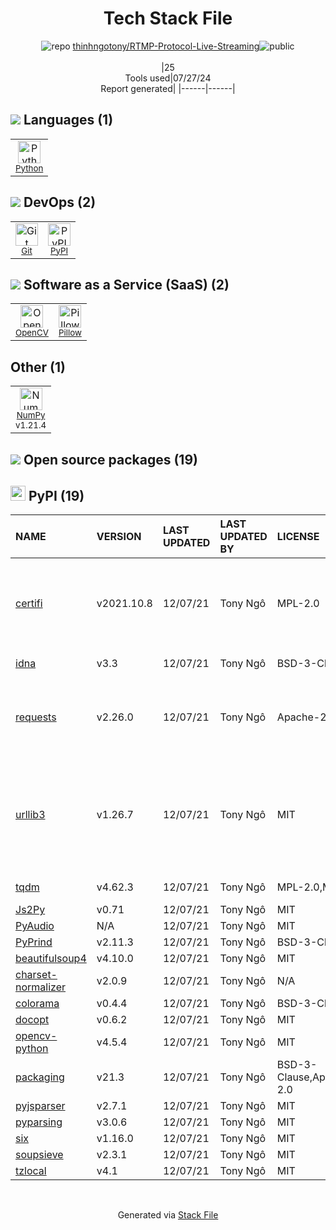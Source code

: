 <!--
&lt;--- Readme.md Snippet without images Start ---&gt;
## Tech Stack
thinhngotony/RTMP-Protocol-Live-Streaming is built on the following main stack:

- [Python](https://www.python.org) – Languages
- [OpenCV](http://opencv.org/) – Image Processing and Management
- [Pillow](https://python-pillow.github.io/) – Image Processing and Management
- [NumPy](http://www.numpy.org/) – Data Science Tools

Full tech stack [here](/techstack.md)

&lt;--- Readme.md Snippet without images End ---&gt;

&lt;--- Readme.md Snippet with images Start ---&gt;
## Tech Stack
thinhngotony/RTMP-Protocol-Live-Streaming is built on the following main stack:

- <img width='25' height='25' src='https://img.stackshare.io/service/993/pUBY5pVj.png' alt='Python'/> [Python](https://www.python.org) – Languages
- <img width='25' height='25' src='https://img.stackshare.io/service/1293/opencv-logo-64x64.png' alt='OpenCV'/> [OpenCV](http://opencv.org/) – Image Processing and Management
- <img width='25' height='25' src='https://img.stackshare.io/service/2375/default_1f67b0ca7416a9f52beb655f90b5602d5ef74b75.jpg' alt='Pillow'/> [Pillow](https://python-pillow.github.io/) – Image Processing and Management
- <img width='25' height='25' src='https://img.stackshare.io/service/2179/default_332f874a2edb2686f578aa6389313efcea1eec41.png' alt='NumPy'/> [NumPy](http://www.numpy.org/) – Data Science Tools

Full tech stack [here](/techstack.md)

&lt;--- Readme.md Snippet with images End ---&gt;
-->
<div align="center">

# Tech Stack File
![](https://img.stackshare.io/repo.svg "repo") [thinhngotony/RTMP-Protocol-Live-Streaming](https://github.com/thinhngotony/RTMP-Protocol-Live-Streaming)![](https://img.stackshare.io/public_badge.svg "public")
<br/><br/>
|25<br/>Tools used|07/27/24 <br/>Report generated|
|------|------|
</div>

## <img src='https://img.stackshare.io/languages.svg'/> Languages (1)
<table><tr>
  <td align='center'>
  <img width='36' height='36' src='https://img.stackshare.io/service/993/pUBY5pVj.png' alt='Python'>
  <br>
  <sub><a href="https://www.python.org">Python</a></sub>
  <br>
  <sub></sub>
</td>

</tr>
</table>

## <img src='https://img.stackshare.io/devops.svg'/> DevOps (2)
<table><tr>
  <td align='center'>
  <img width='36' height='36' src='https://img.stackshare.io/service/1046/git.png' alt='Git'>
  <br>
  <sub><a href="http://git-scm.com/">Git</a></sub>
  <br>
  <sub></sub>
</td>

<td align='center'>
  <img width='36' height='36' src='https://img.stackshare.io/service/12572/-RIWgodF_400x400.jpg' alt='PyPI'>
  <br>
  <sub><a href="https://pypi.org/">PyPI</a></sub>
  <br>
  <sub></sub>
</td>

</tr>
</table>

## <img src='https://img.stackshare.io/saas.svg'/> Software as a Service (SaaS) (2)
<table><tr>
  <td align='center'>
  <img width='36' height='36' src='https://img.stackshare.io/service/1293/opencv-logo-64x64.png' alt='OpenCV'>
  <br>
  <sub><a href="http://opencv.org/">OpenCV</a></sub>
  <br>
  <sub></sub>
</td>

<td align='center'>
  <img width='36' height='36' src='https://img.stackshare.io/service/2375/default_1f67b0ca7416a9f52beb655f90b5602d5ef74b75.jpg' alt='Pillow'>
  <br>
  <sub><a href="https://python-pillow.github.io/">Pillow</a></sub>
  <br>
  <sub></sub>
</td>

</tr>
</table>

## Other (1)
<table><tr>
  <td align='center'>
  <img width='36' height='36' src='https://img.stackshare.io/service/2179/default_332f874a2edb2686f578aa6389313efcea1eec41.png' alt='NumPy'>
  <br>
  <sub><a href="http://www.numpy.org/">NumPy</a></sub>
  <br>
  <sub>v1.21.4</sub>
</td>

</tr>
</table>


## <img src='https://img.stackshare.io/group.svg' /> Open source packages (19)</h2>

## <img width='24' height='24' src='https://img.stackshare.io/service/12572/-RIWgodF_400x400.jpg'/> PyPI (19)

|NAME|VERSION|LAST UPDATED|LAST UPDATED BY|LICENSE|VULNERABILITIES|
|:------|:------|:------|:------|:------|:------|
|[certifi](https://pypi.org/project/certifi)|v2021.10.8|12/07/21|Tony Ngô |MPL-2.0|[CVE-2023-37920](https://github.com/advisories/GHSA-xqr8-7jwr-rhp7) (High)<br/>[CVE-2022-23491](https://github.com/advisories/GHSA-43fp-rhv2-5gv8) (Moderate)<br/>[CVE-2024-39689](https://github.com/advisories/GHSA-248v-346w-9cwc) (Low)|
|[idna](https://pypi.org/project/idna)|v3.3|12/07/21|Tony Ngô |BSD-3-Clause|[CVE-2024-3651](https://github.com/advisories/GHSA-jjg7-2v4v-x38h) (Moderate)|
|[requests](https://pypi.org/project/requests)|v2.26.0|12/07/21|Tony Ngô |Apache-2.0|[CVE-2024-35195](https://github.com/advisories/GHSA-9wx4-h78v-vm56) (Moderate)<br/>[CVE-2023-32681](https://github.com/advisories/GHSA-j8r2-6x86-q33q) (Moderate)|
|[urllib3](https://pypi.org/project/urllib3)|v1.26.7|12/07/21|Tony Ngô |MIT|[CVE-2024-37891](https://github.com/advisories/GHSA-34jh-p97f-mpxf) (Moderate)<br/>[CVE-2023-45803](https://github.com/advisories/GHSA-g4mx-q9vg-27p4) (Moderate)<br/>[CVE-2023-43804](https://github.com/advisories/GHSA-v845-jxx5-vc9f) (Moderate)|
|[tqdm](https://pypi.org/project/tqdm)|v4.62.3|12/07/21|Tony Ngô |MPL-2.0,MIT|[CVE-2024-34062](https://github.com/advisories/GHSA-g7vv-2v7x-gj9p) (Low)|
|[Js2Py](https://pypi.org/project/Js2Py)|v0.71|12/07/21|Tony Ngô |MIT|N/A|
|[PyAudio](https://pypi.org/project/PyAudio)|N/A|12/07/21|Tony Ngô |MIT|N/A|
|[PyPrind](https://pypi.org/project/PyPrind)|v2.11.3|12/07/21|Tony Ngô |BSD-3-Clause|N/A|
|[beautifulsoup4](https://pypi.org/project/beautifulsoup4)|v4.10.0|12/07/21|Tony Ngô |MIT|N/A|
|[charset-normalizer](https://pypi.org/project/charset-normalizer)|v2.0.9|12/07/21|Tony Ngô |N/A|N/A|
|[colorama](https://pypi.org/project/colorama)|v0.4.4|12/07/21|Tony Ngô |BSD-3-Clause|N/A|
|[docopt](https://pypi.org/project/docopt)|v0.6.2|12/07/21|Tony Ngô |MIT|N/A|
|[opencv-python](https://pypi.org/project/opencv-python)|v4.5.4|12/07/21|Tony Ngô |MIT|N/A|
|[packaging](https://pypi.org/project/packaging)|v21.3|12/07/21|Tony Ngô |BSD-3-Clause,Apache-2.0|N/A|
|[pyjsparser](https://pypi.org/project/pyjsparser)|v2.7.1|12/07/21|Tony Ngô |MIT|N/A|
|[pyparsing](https://pypi.org/project/pyparsing)|v3.0.6|12/07/21|Tony Ngô |MIT|N/A|
|[six](https://pypi.org/project/six)|v1.16.0|12/07/21|Tony Ngô |MIT|N/A|
|[soupsieve](https://pypi.org/project/soupsieve)|v2.3.1|12/07/21|Tony Ngô |MIT|N/A|
|[tzlocal](https://pypi.org/project/tzlocal)|v4.1|12/07/21|Tony Ngô |MIT|N/A|

<br/>
<div align='center'>

Generated via [Stack File](https://github.com/marketplace/stack-file)
